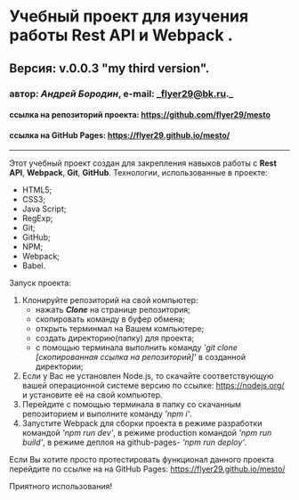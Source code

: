 # Учебный проект для изучения работы Rest API и Webpack .
## Версия: v.0.0.3 "my third version".
### автор: *Андрей Бородин*, e-mail: _flyer29@bk.ru._
#### ссылка на репозиторий проекта: https://github.com/flyer29/mesto
#### ссылка на GitHub Pages: https://flyer29.github.io/mesto/
-------------------------------------------------------

Этот учебный проект создан для закрепления навыков работы с **Rest API**, **Webpack**, **Git**, **GitHub**.
Технологии, использованные в проекте:
+ HTML5;
+ CSS3;
+ Java Script;
+ RegExp;
+ Git;
+ GitHub;
+ NPM;
+ Webpack;
+ Babel.

Запуск проекта:
1. Клонируйте репозиторий на свой компьютер:
    * нажать **_Clone_** на странице репозитория;
    * скопировать команду в буфер обмена;
    * открыть терминмал на Вашем компьютере;
    * создать директорию(папку) для проекта;
    * с помощью терминала выполнить команду _'git clone [скопированная ссылка на репозиторий]'_ в созданной директории;
2. Если у Вас не установлен Node.js, то скачайте соответствующую вашей операционной системе версию по ссылке: https://nodejs.org/ и установите её на свой компьютер.
3. Перейдите с помощью терминала в папку со скачанным репозиторием и выполните команду _'npm i'_.
4. Запустите Webpack для сборки проекта в режиме разработки командой _'npm run dev'_, в режиме production командой _'npm run build'_, в режиме деплоя на github-pages- _'npm run deploy'_.

Если Вы хотите просто протестировать функционал данного проекта перейдите по ссылке на на GitHub Pages: https://flyer29.github.io/mesto/

Приятного использования!